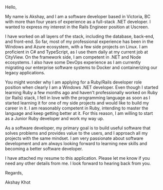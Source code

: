 Hello,

My name is Akshay, and I am a software developer based in Victoria, BC with more than four years of experience as a full-stack .NET developer. I wanted to express my interest in the Rails Engineer position at Uscreen. 

I have worked on all layers of the stack, including the database, back-end, and front-end. So far, most of my professional experience has been in the Windows and Azure ecosystem, with a few side projects on Linux. I am proficient in C# and TypeScript, as I use them daily at my current job at CityView. On the framework side, I am competent in .NET and Node ecosystems. I also have some DevOps experience as I am currently migrating our enterprise software systems to Docker and containerizing our legacy applications.

You might wonder why I am applying for a Ruby/Rails developer role position when clearly I am a Windows .NET developer. Even though I started learning Ruby a few months ago and haven't professionally worked on Ruby (or Rails) stack, I fell in love with the programming language as soon as I started learning it for one of my side projects and would like to build my career in it. I am reasonably competent in Ruby, intending to master the language and keep getting better at it. For this reason, I am willing to start as a Junior Ruby developer and work my way up. 

As a software developer, my primary goal is to build useful software that solves problems and provides value to the users, and I approach all my projects with the same mindset. I am very passionate about software development and am always looking forward to learning new skills and becoming a better software developer. 

I have attached my resume to this application. Please let me know if you need any other details from me. I look forward to hearing back from you.

Regards,

Akshay Khot